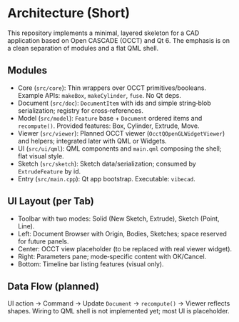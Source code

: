 # Architecture (Short)

This repository implements a minimal, layered skeleton for a CAD application based on Open CASCADE (OCCT) and Qt 6. The emphasis is on a clean separation of modules and a flat QML shell.

## Modules

- Core (`src/core`): Thin wrappers over OCCT primitives/booleans. Example APIs: `makeBox`, `makeCylinder`, `fuse`. No Qt deps.
- Document (`src/doc`): `DocumentItem` with ids and simple string‑blob serialization; registry for cross‑references.
- Model (`src/model`): `Feature` base + `Document` ordered items and `recompute()`. Provided features: Box, Cylinder, Extrude, Move.
- Viewer (`src/viewer`): Planned OCCT viewer (`OcctQOpenGLWidgetViewer`) and helpers; integrated later with QML or Widgets.
- UI (`src/ui/qml`): QML components and `main.qml` composing the shell; flat visual style.
- Sketch (`src/sketch`): Sketch data/serialization; consumed by `ExtrudeFeature` by id.
- Entry (`src/main.cpp`): Qt app bootstrap. Executable: `vibecad`.

## UI Layout (per Tab)

- Toolbar with two modes: Solid (New Sketch, Extrude), Sketch (Point, Line).
- Left: Document Browser with Origin, Bodies, Sketches; space reserved for future panels.
- Center: OCCT view placeholder (to be replaced with real viewer widget).
- Right: Parameters pane; mode‑specific content with OK/Cancel.
- Bottom: Timeline bar listing features (visual only).

## Data Flow (planned)

UI action → Command → Update `Document` → `recompute()` → Viewer reflects shapes. Wiring to QML shell is not implemented yet; most UI is placeholder.
